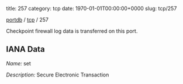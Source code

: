 title: 257
category: tcp
date: 1970-01-01T00:00:00+0000
slug: tcp/257

[portdb](/) / [tcp](/category/tcp.html) / 257


Checkpoint firewall log data is transferred on this port.

## IANA Data

_Name:_ set

_Description:_ Secure Electronic Transaction

